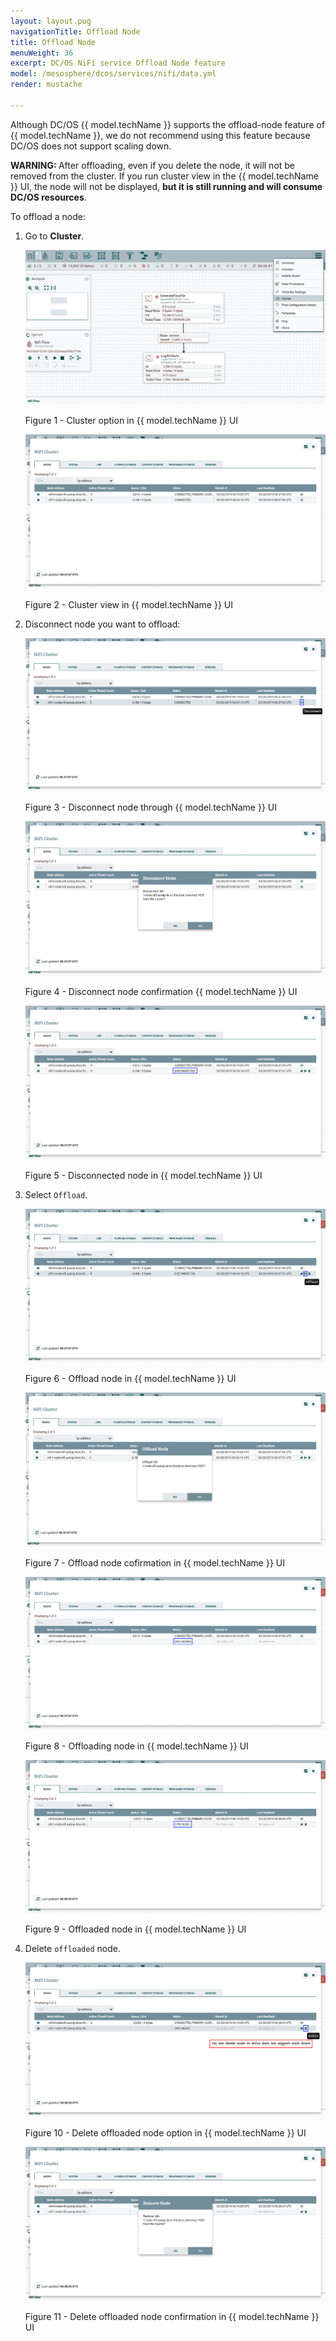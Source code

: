 ```yaml
---
layout: layout.pug
navigationTitle: Offload Node
title: Offload Node
menuWeight: 36
excerpt: DC/OS NiFi service Offload Node feature
model: /mesosphere/dcos/services/nifi/data.yml
render: mustache

---
```


Although DC/OS {{ model.techName }} supports the offload-node feature of {{ model.techName }}, we do not recommend using this feature because DC/OS does not support scaling down.

<p class="message--warning"><strong>WARNING: </strong>After offloading, even if you delete the node, it will not be removed from the cluster. If you run cluster view in the {{ model.techName }} UI, the node will not be displayed, <strong>but it is still running and will consume DC/OS resources</strong>.<p>

To offload a node:

1. Go to **Cluster**.

    ![Cluster option](../img/cluster_option.png)

    Figure 1 - Cluster option in {{ model.techName }} UI

    ![Cluster view](../img/cluster_view.png)

    Figure 2 - Cluster view in {{ model.techName }} UI
    
1. Disconnect node you want to offload:
    
    ![Disconnect node](../img/node_disconnect.png)
    
    Figure 3 - Disconnect node through {{ model.techName }} UI
    
    ![Disconnect node confirmation](../img/disconnect_confirmation.png)

    Figure 4 - Disconnect node confirmation {{ model.techName }} UI

    ![Disconnect node confirmation](../img/disconnected_node.png)

    Figure 5 - Disconnected node in {{ model.techName }} UI

1. Select `Offload`.

    ![Offload node](../img/offload_node.png)

    Figure 6 - Offload node in {{ model.techName }} UI
    
    ![Offload node confirmation](../img/offload_node_confirmation.png)

    Figure 7 - Offload node cofirmation in {{ model.techName }} UI

    ![Offloaded node](../img/offloading_node.png)

    Figure 8 - Offloading node in {{ model.techName }} UI

    ![Offloaded node](../img/offloaded_node.png)

    Figure 9 - Offloaded node in {{ model.techName }} UI

1. Delete `offloaded` node.

    ![Delete node](../img/delete_offloaded_node.png)

    Figure 10 - Delete offloaded node option in {{ model.techName }} UI

    ![Delete node](../img/delete_offloaded_node_confirmation.png)

    Figure 11 - Delete offloaded node confirmation in {{ model.techName }} UI
    